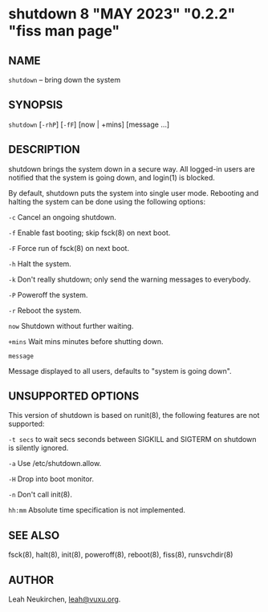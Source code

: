# shutdown 8 "MAY 2023" "0.2.2" "fiss man page"

## NAME

`shutdown` – bring down the system

## SYNOPSIS

`shutdown` \[`-rhP`] \[`-fF`] \[now | +mins] \[message ...]

## DESCRIPTION

shutdown brings the system down in a secure way. All logged-in users are notified that the system is going down, and login(1) is blocked.

By default, shutdown puts the system into single user mode. Rebooting and halting the system can be done using the following options:

`-c`
Cancel an ongoing shutdown.

`-f`
Enable fast booting; skip fsck(8) on next boot.

`-F`
Force run of fsck(8) on next boot.

`-h`
Halt the system.

`-k`
Don't really shutdown; only send the warning messages to everybody.

`-P`
Poweroff the system.

`-r`
Reboot the system.

`now`
Shutdown without further waiting.

`+mins`
Wait mins minutes before shutting down.

`message`

Message displayed to all users, defaults to "system is going down".

## UNSUPPORTED OPTIONS

This version of shutdown is based on runit(8), the following features are not supported:

`-t secs`
to wait secs seconds between SIGKILL and SIGTERM on shutdown is silently ignored.

`-a`
Use /etc/shutdown.allow.

`-H`
Drop into boot monitor.

`-n`
Don't call init(8).

`hh:mm`
Absolute time specification is not implemented.

## SEE ALSO

fsck(8), halt(8), init(8), poweroff(8), reboot(8), fiss(8), runsvchdir(8)

## AUTHOR

Leah Neukirchen, leah@vuxu.org.
